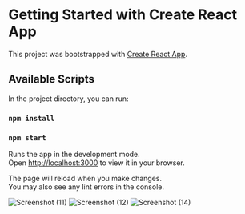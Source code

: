 # Getting Started with Create React App

This project was bootstrapped with [Create React App](https://github.com/facebook/create-react-app).

## Available Scripts

In the project directory, you can run:
### `npm install`
### `npm start`

Runs the app in the development mode.\
Open [http://localhost:3000](http://localhost:3000) to view it in your browser.

The page will reload when you make changes.\
You may also see any lint errors in the console.


![Screenshot (11)](https://user-images.githubusercontent.com/78983125/176030985-863f813e-5c7a-4d6c-8acf-f1d16a2160dc.png)
![Screenshot (12)](https://user-images.githubusercontent.com/78983125/176030996-f48963f5-1f3a-463a-a782-afb1e0a4fbe0.png)
![Screenshot (14)](https://user-images.githubusercontent.com/78983125/176031006-5ac7dea3-f999-4ead-97d9-2a652f29c264.png)
